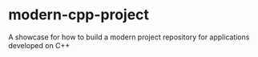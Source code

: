 # modern-cpp-project
A showcase for how to build a modern project repository for applications developed on  C++ 
